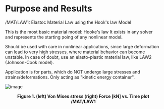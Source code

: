
# Purpose and Results

/MAT/LAW1: Elastoc Material Law using the Hook's law Model

This is the most basic material model: Hooke's law
It exists in any solver and represents the starting poing of any nonlinear model.

Should be used with care in nonlinear applications, since large deformation can lead to very high stresses, 
where material behavior can become unstable.
In case of doubt, use an elasto-plastic material law, like LAW2 (Johnson-Cook model).

Application is for parts, which do NOT undergo large stresses and strains/deformations. 
Only acting as "kinetic energy container".

![image](Images/LAW001.png)
<figcaption align = "center"><b>Figure 1. (left) Von Mises stress (right) Force [kN] vs. Time plot /MAT/LAW1</b></figcaption>
